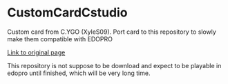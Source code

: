 # CustomCardCstudio
Custom card from C.YGO (XyleS09). Port card to this repository to slowly make them compatible with EDOPRO

[Link to original page](https://www.deviantart.com/xyles09/art/C-YGO-Update-07-February-2019-Download-784569074)

This repository is not suppose to be download and expect to be playable in edopro until finished, which will be very long time.

